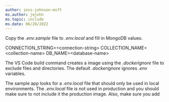 ```yaml
---
author: jess-johnson-msft
ms.author: jejohn
ms.topic: include
ms.date: 06/28/2022
---
```


Copy the *.env.sample* file to *.env.local* and fill in MongoDB values.

CONNECTION_STRING=\<connection-string>
COLLECTION_NAME=\<collection-name>
DB_NAME=\<database-name>

The VS Code build command creates a image using the *.dockerignore* file to exclude files and directories. The default *.dockerignore* ignores *.env* variables. 

The sample app looks for a *.env.local* file that should only be used in local environments. The *.env.local* file is not used in production and you should make sure to not include it the production image. Also, make sure you add